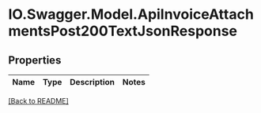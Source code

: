 # IO.Swagger.Model.ApiInvoiceAttachmentsPost200TextJsonResponse
## Properties

Name | Type | Description | Notes
------------ | ------------- | ------------- | -------------

 [[Back to README]](../README.md)

